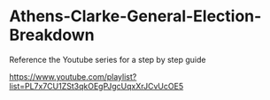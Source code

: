 # Athens-Clarke-General-Election-Breakdown

Reference the Youtube series for a step by step guide

https://www.youtube.com/playlist?list=PL7x7CU1ZSt3qkOEgPJgcUqxXrJCvUcOE5

